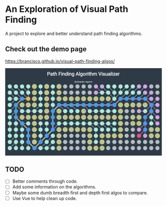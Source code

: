 # An Exploration of Visual Path Finding

A project to explore and better understand path finding algorithms.

## Check out the demo page

https://brancisco.github.io/visual-path-finding-algos/

![A Star Example](/img/Astar.png)

## TODO

- [ ] Better comments through code.
- [ ] Add some information on the algorithms.
- [ ] Maybe some dumb breadth first and depth first algos to compare.
- [ ] Use Vue to help clean up code.
